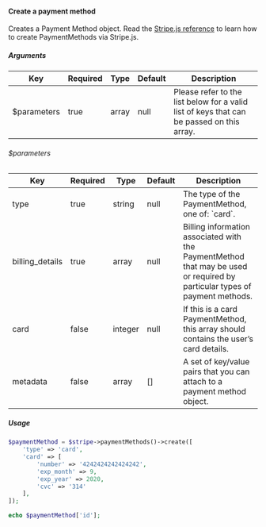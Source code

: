 #### Create a payment method

Creates a Payment Method object. Read the [Stripe.js reference](https://stripe.com/docs/stripe-js/reference#stripe-create-payment-method) to learn how to create PaymentMethods via Stripe.js.

##### Arguments

<table>
    <thead>
        <th>Key</th>
        <th>Required</th>
        <th>Type</th>
        <th>Default</th>
        <th>Description</th>
    </thead>
    <tbody>
        <tr>
            <td>$parameters</td>
            <td>true</td>
            <td>array</td>
            <td>null</td>
            <td>Please refer to the list below for a valid list of keys that can be passed on this array.</td>
        </tr>
    </tbody>
</table>

###### $parameters

<table>
    <thead>
        <th>Key</th>
        <th>Required</th>
        <th>Type</th>
        <th>Default</th>
        <th>Description</th>
    </thead>
    <tbody>
        <tr>
            <td>type</td>
            <td>true</td>
            <td>string</td>
            <td>null</td>
            <td>The type of the PaymentMethod, one of: `card`.</td>
        </tr>
        <tr>
            <td>billing_details</td>
            <td>true</td>
            <td>array</td>
            <td>null</td>
            <td>Billing information associated with the PaymentMethod that may be used or required by particular types of payment methods.</td>
        </tr>
        <tr>
            <td>card</td>
            <td>false</td>
            <td>integer</td>
            <td>null</td>
            <td>If this is a card PaymentMethod, this array should contains the user’s card details.</td>
        </tr>
        <tr>
            <td>metadata</td>
            <td>false</td>
            <td>array</td>
            <td>[]</td>
            <td>A set of key/value pairs that you can attach to a payment method object.</td>
        </tr>
    </tbody>
</table>

##### Usage

```php
$paymentMethod = $stripe->paymentMethods()->create([
    'type' => 'card',
    'card' => [
        'number' => '4242424242424242',
        'exp_month' => 9,
        'exp_year' => 2020,
        'cvc' => '314'
    ],
]);

echo $paymentMethod['id'];
```
